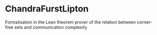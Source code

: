 # ChandraFurstLipton
Formalisation in the Lean theorem prover of the relation between corner-free sets and communication complexity
